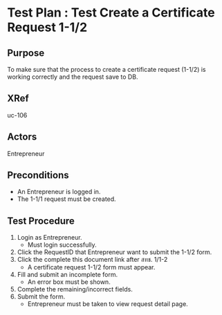 Test Plan : Test Create a Certificate Request 1-1/2
===================================================

## Purpose

To make sure that the process to create a certificate request (1-1/2) is working correctly and the request save to DB.

## XRef

uc-106

## Actors

Entrepreneur

## Preconditions

* An Entrepreneur is logged in.
* The 1-1/1 request must be created.

## Test Procedure

1. Login as Entrepreneur.
	* Must login successfully.
2. Click the RequestID that Entrepreneur want to submit the 1-1/2 form.
3. Click the complete this document link after สทช. 1/1-2
	* A certificate request 1-1/2 form must appear.
4. Fill and submit an incomplete form.
	* An error box must be shown.
5. Complete the remaining/incorrect fields.
6. Submit the form.
	* Entrepreneur must be taken to view request detail page.